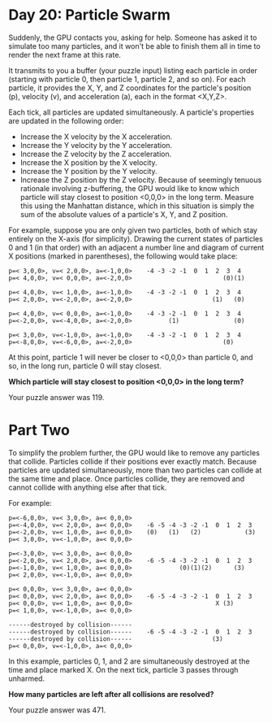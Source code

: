 # Day 20: Particle Swarm
Suddenly, the GPU contacts you, asking for help. Someone has asked it to simulate too many particles, and it won't be able to finish them all in time to render the next frame at this rate.

It transmits to you a buffer (your puzzle input) listing each particle in order (starting with particle 0, then particle 1, particle 2, and so on). For each particle, it provides the X, Y, and Z coordinates for the particle's position (p), velocity (v), and acceleration (a), each in the format <X,Y,Z>.

Each tick, all particles are updated simultaneously. A particle's properties are updated in the following order:

- Increase the X velocity by the X acceleration.
- Increase the Y velocity by the Y acceleration.
- Increase the Z velocity by the Z acceleration.
- Increase the X position by the X velocity.
- Increase the Y position by the Y velocity.
- Increase the Z position by the Z velocity.
Because of seemingly tenuous rationale involving z-buffering, the GPU would like to know which particle will stay closest to position <0,0,0> in the long term. Measure this using the Manhattan distance, which in this situation is simply the sum of the absolute values of a particle's X, Y, and Z position.

For example, suppose you are only given two particles, both of which stay entirely on the X-axis (for simplicity). Drawing the current states of particles 0 and 1 (in that order) with an adjacent a number line and diagram of current X positions (marked in parentheses), the following would take place:
```
p=< 3,0,0>, v=< 2,0,0>, a=<-1,0,0>    -4 -3 -2 -1  0  1  2  3  4
p=< 4,0,0>, v=< 0,0,0>, a=<-2,0,0>                         (0)(1)

p=< 4,0,0>, v=< 1,0,0>, a=<-1,0,0>    -4 -3 -2 -1  0  1  2  3  4
p=< 2,0,0>, v=<-2,0,0>, a=<-2,0,0>                      (1)   (0)

p=< 4,0,0>, v=< 0,0,0>, a=<-1,0,0>    -4 -3 -2 -1  0  1  2  3  4
p=<-2,0,0>, v=<-4,0,0>, a=<-2,0,0>          (1)               (0)

p=< 3,0,0>, v=<-1,0,0>, a=<-1,0,0>    -4 -3 -2 -1  0  1  2  3  4
p=<-8,0,0>, v=<-6,0,0>, a=<-2,0,0>                         (0)   
```
At this point, particle 1 will never be closer to <0,0,0> than particle 0, and so, in the long run, particle 0 will stay closest.

**Which particle will stay closest to position <0,0,0> in the long term?**

Your puzzle answer was 119.

# Part Two
To simplify the problem further, the GPU would like to remove any particles that collide. Particles collide if their positions ever exactly match. Because particles are updated simultaneously, more than two particles can collide at the same time and place. Once particles collide, they are removed and cannot collide with anything else after that tick.

For example:
```
p=<-6,0,0>, v=< 3,0,0>, a=< 0,0,0>    
p=<-4,0,0>, v=< 2,0,0>, a=< 0,0,0>    -6 -5 -4 -3 -2 -1  0  1  2  3
p=<-2,0,0>, v=< 1,0,0>, a=< 0,0,0>    (0)   (1)   (2)            (3)
p=< 3,0,0>, v=<-1,0,0>, a=< 0,0,0>

p=<-3,0,0>, v=< 3,0,0>, a=< 0,0,0>    
p=<-2,0,0>, v=< 2,0,0>, a=< 0,0,0>    -6 -5 -4 -3 -2 -1  0  1  2  3
p=<-1,0,0>, v=< 1,0,0>, a=< 0,0,0>             (0)(1)(2)      (3)   
p=< 2,0,0>, v=<-1,0,0>, a=< 0,0,0>

p=< 0,0,0>, v=< 3,0,0>, a=< 0,0,0>    
p=< 0,0,0>, v=< 2,0,0>, a=< 0,0,0>    -6 -5 -4 -3 -2 -1  0  1  2  3
p=< 0,0,0>, v=< 1,0,0>, a=< 0,0,0>                       X (3)      
p=< 1,0,0>, v=<-1,0,0>, a=< 0,0,0>

------destroyed by collision------    
------destroyed by collision------    -6 -5 -4 -3 -2 -1  0  1  2  3
------destroyed by collision------                      (3)         
p=< 0,0,0>, v=<-1,0,0>, a=< 0,0,0>
```
In this example, particles 0, 1, and 2 are simultaneously destroyed at the time and place marked X. On the next tick, particle 3 passes through unharmed.

**How many particles are left after all collisions are resolved?**

Your puzzle answer was 471.


